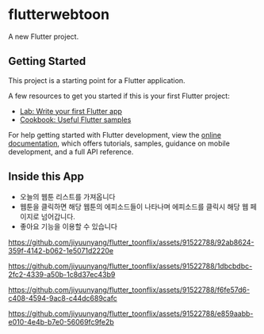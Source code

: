 # flutterwebtoon

A new Flutter project.

## Getting Started

This project is a starting point for a Flutter application.

A few resources to get you started if this is your first Flutter project:

- [Lab: Write your first Flutter app](https://docs.flutter.dev/get-started/codelab)
- [Cookbook: Useful Flutter samples](https://docs.flutter.dev/cookbook)

For help getting started with Flutter development, view the
[online documentation](https://docs.flutter.dev/), which offers tutorials,
samples, guidance on mobile development, and a full API reference.

## Inside this App
- 오늘의 웹툰 리스트를 가져옵니다
- 웹툰을 클릭하면 해당 웹툰의 에피소드들이 나타나며 에피소드를 클릭시 해당 웹 페이지로 넘어갑니다.
- 좋아요 기능을 이용할 수 있습니다

https://github.com/jiyuunyang/flutter_toonflix/assets/91522788/92ab8624-359f-4142-b062-1e5071d2220e

https://github.com/jiyuunyang/flutter_toonflix/assets/91522788/1dbcbdbc-2fc2-4339-a50b-1c8d37ec43b9

https://github.com/jiyuunyang/flutter_toonflix/assets/91522788/f6fe57d6-c408-4594-9ac8-c44dc689cafc

https://github.com/jiyuunyang/flutter_toonflix/assets/91522788/e859aabb-e010-4e4b-b7e0-56069fc9fe2b

